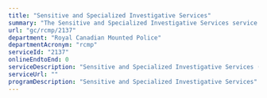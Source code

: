 ```yaml
---
title: "Sensitive and Specialized Investigative Services"
summary: "The Sensitive and Specialized Investigative Services service from Royal Canadian Mounted Police is not available end-to-end online, according to the GC Service Inventory."
url: "gc/rcmp/2137"
department: "Royal Canadian Mounted Police"
departmentAcronym: "rcmp"
serviceId: "2137"
onlineEndtoEnd: 0
serviceDescription: "Sensitive and Specialized Investigative Services (SSIS) supports communities by: reducing the vulnerability and exploitation of children; investigating and assisting in the prosecution of offenders; and strengthening the capacity of municipal, territorial, provincial, federal and international policing partners through training, education and investigative support."
serviceUrl: ""
programDescription: "Sensitive and Specialized Investigative Services"
---
```

